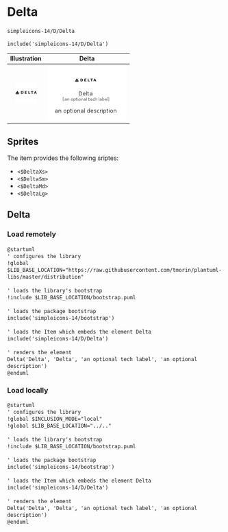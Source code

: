 # Delta


```text
simpleicons-14/D/Delta
```

```text
include('simpleicons-14/D/Delta')
```



| Illustration | Delta |
| :---: | :---: |
| ![illustration for Illustration](../../simpleicons-14/D/Delta.png) | ![illustration for Delta](../../simpleicons-14/D/Delta.Local.png) |



## Sprites
The item provides the following sriptes:

- `<$DeltaXs>`
- `<$DeltaSm>`
- `<$DeltaMd>`
- `<$DeltaLg>`





## Delta

### Load remotely
```plantuml
@startuml
' configures the library
!global $LIB_BASE_LOCATION="https://raw.githubusercontent.com/tmorin/plantuml-libs/master/distribution"

' loads the library's bootstrap
!include $LIB_BASE_LOCATION/bootstrap.puml

' loads the package bootstrap
include('simpleicons-14/bootstrap')

' loads the Item which embeds the element Delta
include('simpleicons-14/D/Delta')

' renders the element
Delta('Delta', 'Delta', 'an optional tech label', 'an optional description')
@enduml
```

### Load locally
```plantuml
@startuml
' configures the library
!global $INCLUSION_MODE="local"
!global $LIB_BASE_LOCATION="../.."

' loads the library's bootstrap
!include $LIB_BASE_LOCATION/bootstrap.puml

' loads the package bootstrap
include('simpleicons-14/bootstrap')

' loads the Item which embeds the element Delta
include('simpleicons-14/D/Delta')

' renders the element
Delta('Delta', 'Delta', 'an optional tech label', 'an optional description')
@enduml
```

